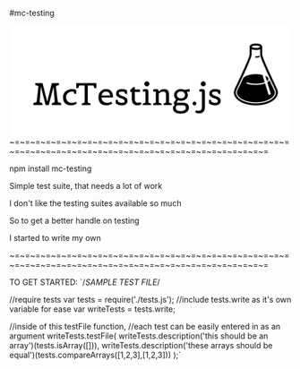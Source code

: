 #mc-testing

![Alt text](./assets/mctestingjs.png 'Mc-Testing logo')
~=~=~=~=~=~=~=~=~=~=~=~=~=~=~=~=~=~=~=~=~=~=~=~=~=~=~=~=~=~=~=~=~=~=~=~=~=~=~=~=~=~=~=~=~=~=~=~=~=~=~=~=

npm install mc-testing

Simple test suite, that needs a lot of work

I don't like the testing suites available so much

So to get a better handle on testing

I started to write my own

~=~=~=~=~=~=~=~=~=~=~=~=~=~=~=~=~=~=~=~=~=~=~=~=~=~=~=~=~=~=~=~=~=~=~=~=~=~=~=~=~=~=~=~=~=~=~=~=~=~=~=~=

TO GET STARTED:
`/*SAMPLE TEST FILE*/

//require tests
var tests = require('./tests.js');
//include tests.write as it's own variable for ease
var writeTests = tests.write;

//inside of this testFile function,
//each test can be easily entered in as an argument
writeTests.testFile(
  writeTests.description('this should be an array')(tests.isArray([])),
  writeTests.description('these arrays should be equal')(tests.compareArrays([1,2,3],[1,2,3]))
);`
